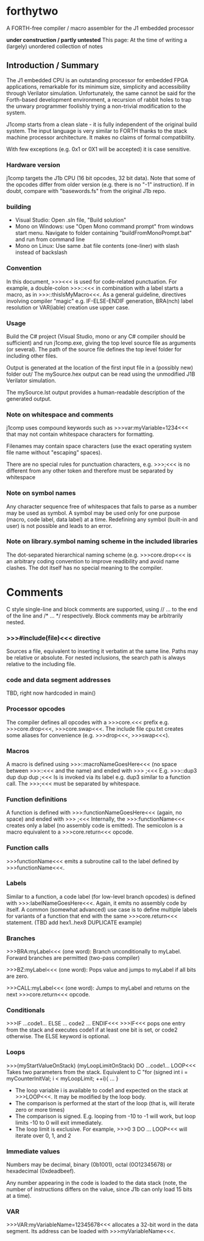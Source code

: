 # forthytwo
A FORTH-free compiler / macro assembler for the J1 embedded processor

__under construction / partly untested__
This page: At the time of writing a (largely) unordered collection of notes

## Introduction / Summary

The J1 embedded CPU is an outstanding processor for embedded FPGA applications, remarkable for its minimum size, simplicity and accessibility through Verilator simulation. Unfortunately, the same cannot be said for the Forth-based development environment, a recursion of rabbit holes to trap the unwary programmer foolishly trying a non-trivial modification to the system.

J1comp starts from a clean slate - it is fully independent of the original build system.
The input language is very similar to FORTH thanks to the stack machine processor architecture. It makes no claims of formal compatibility.

With few exceptions (e.g. 0x1 or 0X1 will be accepted) it is case sensitive.

### Hardware version
j1comp targets the J1b CPU (16 bit opcodes, 32 bit data). Note that some of the opcodes differ from older version (e.g. there is no "-1" instruction). If in doubt, compare with "basewords.fs" from the original J1b repo.

### building 
* Visual Studio: Open .sln file, "Build solution"
* Mono on Windows: use "Open Mono command prompt" from windows start menu. Navigate to folder containing "buildFromMonoPrompt.bat" and run from command line
* Mono on Linux: Use same .bat file contents (one-liner) with slash instead of backslash

### Convention
In this document, >>><<< is used for code-related punctuation. For example, a double-colon >>>::<<< in combination with a label starts a macro, as in >>>::thisIsMyMacro<<<.
As a general guideline, directives involving compiler "magic" e.g. IF-ELSE-ENDIF generation, BRA(nch) label resolution or VAR(iable) creation use upper case.

### Usage
Build the C# project (Visual Studio, mono or any C# compiler should be sufficient) and run j1comp.exe, giving the top level source file as arguments (or several).
The path of the source file defines the top level folder for including other files.

Output is generated at the location of the first input file in a (possibly new) folder out/
The mySource.hex output can be read using the unmodified J1B Verilator simulation.

The mySource.lst output provides a human-readable description of the generated output.

### Note on whitespace and comments 
j1comp uses compound keywords such as >>>var:myVariable=1234<<< that may not contain whitespace characters for formatting.

Filenames may contain space characters (use the exact operating system file name without "escaping" spaces). 

There are no special rules for punctuation characters, e.g. >>>;<<< is no different from any other token and therefore must be separated by whitespace

### Note on symbol names
Any character sequence free of whitespaces that fails to parse as a number may be used as symbol. A symbol may be used only for one purpose (macro, code label, data label) at a time.
Redefining any symbol (built-in and user) is not possible and leads to an error.

### Note on library.symbol naming scheme in the included libraries
The dot-separated hierarchical naming scheme (e.g. >>>core.drop<<< is an arbitrary coding convention to improve readibility and avoid name clashes. The dot itself has no special meaning to the compiler.

# Comments
C style single-line and block comments are supported, using // ... to the end of the line and /* ... */ respectively.
Block comments may be arbitrarily nested.

### >>>#include(file)<<< directive
Sources a file, equivalent to inserting it verbatim at the same line. Paths may be relative or absolute. 
For nested inclusions, the search path is always relative to the including file.

### code and data segment addresses
TBD, right now hardcoded in main()

### Processor opcodes
The compiler defines all opcodes with a >>>core.<<< prefix e.g. >>>core.drop<<<, >>>core.swap<<<.
The include file cpu.txt creates some aliases for convenience (e.g. >>>drop<<<, >>>swap<<<).

### Macros
A macro is defined using >>>::macroNameGoesHere<<< (no space between >>>::<<< and the name) and ended with >>> ;<<<
E.g. >>>::dup3 dup dup dup ;<<<
Is is invoked via its label e.g. dup3 similar to a function call.
The >>>;<<< must be separated by whitespace.

### Function definitions
A function is defined with >>>:functionNameGoesHere<<< (again, no space) and ended with >>> ;<<<
Internally, the >>>:functionName<<< creates only a label (no assembly code is emitted). The semicolon is a macro equivalent to a >>>core.return<<< opcode.

### Function calls
\>>>functionName<<< emits a subroutine call to the label defined by >>>functionName<<<.

### Labels
Similar to a function, a code label (for low-level branch opcodes) is defined with >>>:labelNameGoesHere<<<. Again, it emits no assembly code by itself.
A common (somewhat advanced) use case is to define multiple labels for variants of a function that end with the same >>>core.return<<< statement.
(TBD add hex1..hex8 DUPLICATE example)

### Branches
\>>>BRA:myLabel<<< (one word): Branch unconditionally to myLabel. Forward branches are permitted (two-pass compiler)

\>>>BZ:myLabel<<< (one word): Pops value and jumps to myLabel if all bits are zero.

\>>>CALL:myLabel<<< (one word): Jumps to myLabel and returns on the next >>>core.return<<< opcode.

### Conditionals 

\>>>IF ...code1... ELSE ... code2 ... ENDIF<<<
\>>>IF<<< pops one entry from the stack and executes code1 if at least one bit is set, or code2 otherwise. The ELSE keyword is optional.

### Loops 
\>>>(myStartValueOnStack) (myLoopLimitOnStack) DO ...code1... LOOP<<<
Takes two parameters from the stack. 
Equivalent to C "for (signed int i = myCounterInitVal; i < myLoopLimit; ++i){ ... }

* The loop variable i is available to code1 and expected on the stack at >>>LOOP<<<. It may be modified by the loop body.
* The comparison is performed at the start of the loop (that is, will iterate zero or more times)
* The comparison is signed. E.g. looping from -10 to -1 will work, but loop limits -10 to 0 will exit immediately.
* The loop limit is exclusive. For example, >>>0 3 DO ... LOOP<<< will iterate over 0, 1, and 2

### Immediate values
Numbers may be decimal, binary (0b1001), octal (0O12345678) or hexadecimal (0xdeadbeef).

Any number appearing in the code is loaded to the data stack (note, the number of instructions differs on the value, since J1b can only load 15 bits at a time).

### VAR
\>>>VAR:myVariableName=12345678<<< allocates a 32-bit word in the data segment. Its address can be loaded with >>>myVariableName<<<. 